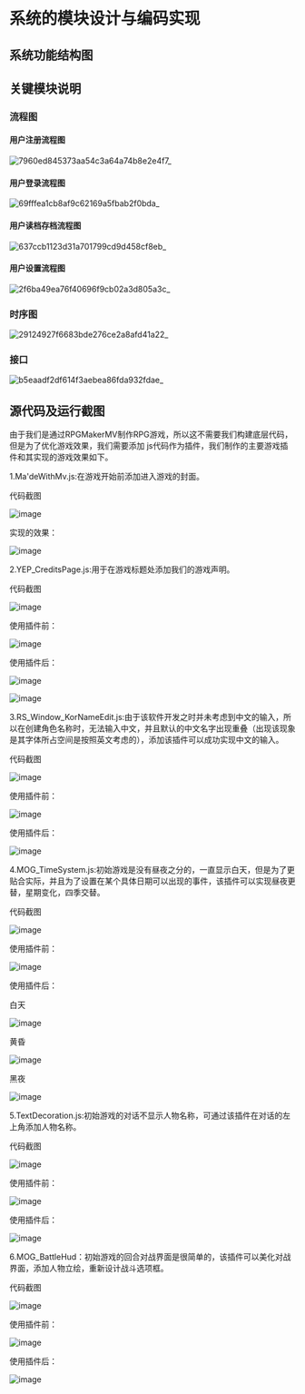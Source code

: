 # 系统的模块设计与编码实现

## 系统功能结构图

## 关键模块说明
### 流程图
#### 用户注册流程图

![7960ed845373aa54c3a64a74b8e2e4f7_](https://user-images.githubusercontent.com/99957976/171829910-bd5e65ba-59f6-4e9a-bf2d-747ea2616aa5.png)

#### 用户登录流程图

![69fffea1cb8af9c62169a5fbab2f0bda_](https://user-images.githubusercontent.com/99957976/171829990-4032b13f-5168-4661-be07-d5736a721a8a.png)

#### 用户读档存档流程图

![637ccb1123d31a701799cd9d458cf8eb_](https://user-images.githubusercontent.com/99957976/171830169-b908a244-68a7-4cdf-8834-4c29dd5ad5b8.png)

#### 用户设置流程图

![2f6ba49ea76f40696f9cb02a3d805a3c_](https://user-images.githubusercontent.com/99957976/171830234-47f3445b-d6b2-4bfb-975f-1c63627e297d.png)

### 时序图

![29124927f6683bde276ce2a8afd41a22_](https://user-images.githubusercontent.com/99957976/171829758-47ff1ca8-d9a8-4c4c-8796-bbd87409ae7d.png)

### 接口
![b5eaadf2df614f3aebea86fda932fdae_](https://user-images.githubusercontent.com/99957976/171830097-a9b68b45-cd1a-4b92-b931-1d72d4daf526.png)



## 源代码及运行截图

由于我们是通过RPGMakerMV制作RPG游戏，所以这不需要我们构建底层代码，但是为了优化游戏效果，我们需要添加 js代码作为插件，我们制作的主要游戏插件和其实现的游戏效果如下。

1.Ma'deWithMv.js:在游戏开始前添加进入游戏的封面。

代码截图

![image](https://user-images.githubusercontent.com/99957976/171831467-4b079310-de85-46af-96ac-0c21bae01a13.png)

实现的效果：

![image](https://user-images.githubusercontent.com/99957976/171831572-28ce1d1d-a9c9-4a88-b768-b5a7cfd2db53.png)

2.YEP_CreditsPage.js:用于在游戏标题处添加我们的游戏声明。

代码截图

![image](https://user-images.githubusercontent.com/99957976/171831615-6c597438-bc60-4d5e-8bd3-ea88ffa20129.png)

使用插件前：

![image](https://user-images.githubusercontent.com/99957976/171831719-397a4f29-c5ac-459b-b146-7331f65469bc.png)

使用插件后：

![image](https://user-images.githubusercontent.com/99957976/171831762-b11a9362-c420-4a5b-8627-4ca9f810c0ca.png)

![image](https://user-images.githubusercontent.com/99957976/171831793-0f6b2421-909a-450e-89e4-48ce8c2803a6.png)

3.RS_Window_KorNameEdit.js:由于该软件开发之时并未考虑到中文的输入，所以在创建角色名称时，无法输入中文，并且默认的中文名字出现重叠（出现该现象是其字体所占空间是按照英文考虑的），添加该插件可以成功实现中文的输入。

代码截图

![image](https://user-images.githubusercontent.com/99957976/171831850-3e90092a-ae49-4a88-bed9-d3346b76ceaa.png)

使用插件前：

![image](https://user-images.githubusercontent.com/99957976/171831923-0bca9b5d-8d6a-4285-85e8-ad3eb7365f20.png)

使用插件后：

![image](https://user-images.githubusercontent.com/99957976/171831922-c2dfd38d-7a67-47f6-a6fb-d7b42088844b.png)

4.MOG_TimeSystem.js:初始游戏是没有昼夜之分的，一直显示白天，但是为了更贴合实际，并且为了设置在某个具体日期可以出现的事件，该插件可以实现昼夜更替，星期变化，四季交替。

代码截图

![image](https://user-images.githubusercontent.com/99957976/171831958-8dadc5b4-3f93-42d6-9b5b-5dc6ee72fcec.png)

使用插件前：

![image](https://user-images.githubusercontent.com/99957976/171831979-6ec66610-3912-4014-aa06-c5e2c6215ded.png)

使用插件后：

白天

![image](https://user-images.githubusercontent.com/99957976/171832006-ba15624a-02a9-4d10-9bc5-2490e217c934.png)

黄昏

![image](https://user-images.githubusercontent.com/99957976/171832053-cbbf4622-d8e5-408c-be46-e8668396fb60.png)

黑夜

![image](https://user-images.githubusercontent.com/99957976/171832083-7dd33add-b510-409b-bfdc-439bc650d43d.png)

5.TextDecoration.js:初始游戏的对话不显示人物名称，可通过该插件在对话的左上角添加人物名称。

代码截图

![image](https://user-images.githubusercontent.com/99957976/171832109-dce2b67c-9ea6-416b-b6ea-91059e86cbf1.png)

使用插件前：

![image](https://user-images.githubusercontent.com/99957976/171832153-7449598f-a297-40d1-8272-ef5958d14f62.png)

使用插件后：

![image](https://user-images.githubusercontent.com/99957976/171832163-8373e39c-e910-478c-a846-fbf61ff5d0c9.png)

6.MOG_BattleHud：初始游戏的回合对战界面是很简单的，该插件可以美化对战界面，添加人物立绘，重新设计战斗选项框。

代码截图

![image](https://user-images.githubusercontent.com/99957976/171832200-e5dd348c-aa2c-44c2-9037-0c8fa8303757.png)

使用插件前：

![image](https://user-images.githubusercontent.com/99957976/171832233-1c77655f-91cb-4698-9388-db2710ea3b67.png)

使用插件后：

![image](https://user-images.githubusercontent.com/99957976/171832268-c82368fa-cf70-45de-82c5-3412d8940197.png)
